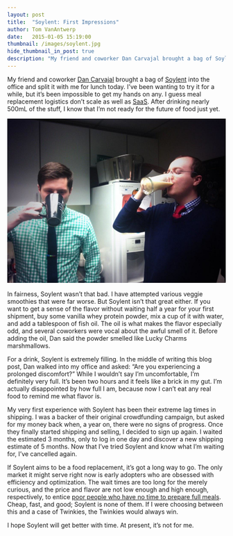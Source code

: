 ```yaml
---
layout: post
title:  "Soylent: First Impressions"
author: Tom VanAntwerp
date:   2015-01-05 15:19:00
thumbnail: /images/soylent.jpg
hide_thumbnail_in_post: true
description: "My friend and coworker Dan Carvajal brought a bag of Soylent into the office and split it with me for lunch today. I’ve been wanting to try it for a while, but it’s been impossible to get my hands on any. I guess meal replacement logistics don’t scale as well as SaaS. After drinking nearly 500mL of the stuff, I know that I’m not ready for the future of food just yet."
---
```

My friend and coworker [Dan Carvajal](https://twitter.com/dan_v_c) brought a bag of [Soylent](http://www.soylent.me/) into the office and split it with me for lunch today. I’ve been wanting to try it for a while, but it’s been impossible to get my hands on any. I guess meal replacement logistics don’t scale as well as [SaaS](http://en.wikipedia.org/wiki/Software_as_a_service). After drinking nearly 500mL of the stuff, I know that I’m not ready for the future of food just yet.

![Drinking Soylent](/images/soylent.jpg)

In fairness, Soylent wasn’t that bad. I have attempted various veggie smoothies that were far worse. But Soylent isn’t that great either. If you want to get a sense of the flavor without waiting half a year for your first shipment, buy some vanilla whey protein powder, mix a cup of it with water, and add a tablespoon of fish oil. The oil is what makes the flavor especially odd, and several coworkers were vocal about the awful smell of it. Before adding the oil, Dan said the powder smelled like Lucky Charms marshmallows.

For a drink, Soylent is extremely filling. In the middle of writing this blog post, Dan walked into my office and asked: “Are you experiencing a prolonged discomfort?” While I wouldn’t say I’m uncomfortable, I’m definitely very full. It’s been two hours and it feels like a brick in my gut. I’m actually disappointed by how full I am, because now I can’t eat any real food to remind me what flavor is.

My very first experience with Soylent has been their extreme lag times in shipping. I was a backer of their original crowdfunding campaign, but asked for my money back when, a year on, there were no signs of progress. Once they finally started shipping and selling, I decided to sign up again. I waited the estimated 3 months, only to log in one day and discover a new shipping estimate of 5 months. Now that I’ve tried Soylent and know what I’m waiting for, I’ve cancelled again.

If Soylent aims to be a food replacement, it’s got a long way to go. The only market it might serve right now is early adopters who are obsessed with efficiency and optimization. The wait times are too long for the merely curious, and the price and flavor are not low enough and high enough, respectively, to entice [poor people who have no time to prepare full meals](http://tomvanantwerp.com/poor-dont-need-nice-food/). Cheap, fast, and good; Soylent is none of them. If I were choosing between this and a case of Twinkies, the Twinkies would always win.

I hope Soylent will get better with time. At present, it’s not for me.
